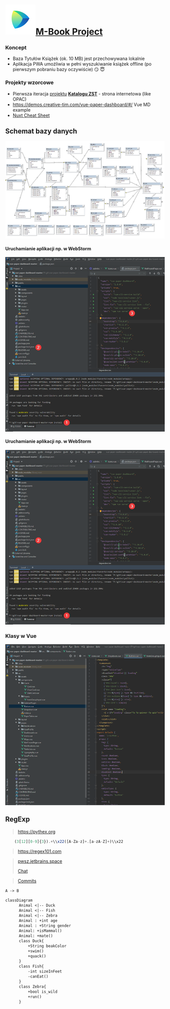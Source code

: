 
#  <a href="https://pwsz.jetbrains.space/p/nos/checklists">![Space_Icon](./docs/space_icon.svg)</a>[M-Book Project](https://pwsz.jetbrains.space/p/nos/checklists)

### Koncept
* Baza Tytułów Książek (ok. 10 MB) jest przechowywana lokalnie 
* Aplikacja PWA umożliwia w pełni wyszukiwanie książek offline (po pierwszym pobraniu bazy oczywiście) :smirk: :innocent:

### Projekty wzorcowe 

* Pierwsza iteracja [projektu](https://github.com/informacja/szukaj) [**Katalogu ZST**](https://katalog.zst-tarnow.pl) - strona internetowa (like OPAC)
* https://demos.creative-tim.com/vue-paper-dashboard/#/ Vue MD example
* [Nuxt Cheat Sheet](https://github.com/Mario62/PWA_TS/blob/dev/docs/Nuxtjs-Cheat-Sheet.pdf)

## Schemat bazy danych
![vue_crate_app](./docs/All.png)


#### Uruchamianie aplikacji np. w WebStorm
![vue_crate_app](./docs/inteli.png)


#### Uruchamianie aplikacji np. w WebStorm
![vue_crate_app_nice](./docs/inteli.png) 

 
### Klasy w Vue 
![Klasy](./docs/class.png)

## RegExp

> https://pythex.org


```ts
    (3[12][0-9]{3}).+\\x22([A-Za-z]+.[a-zA-Z]+)\\x22
```
> https://regex101.com

> [pwsz.jetbrains.space](https://pwsz.jetbrains.space)
> 
> [Chat](https://pwsz.jetbrains.space/im/group/1Bdbrz1w1iEc)

> [Commits](https://pwsz.jetbrains.space/p/nos/code/vuePWA/commits)

```puml
A -> B
```
```mermaid
classDiagram
      Animal <|-- Duck
      Animal <|-- Fish
      Animal <|-- Zebra
      Animal : +int age
      Animal : +String gender
      Animal: +isMammal()
      Animal: +mate()
      class Duck{
          +String beakColor
          +swim()
          +quack()
      }
      class Fish{
          -int sizeInFeet
          -canEat()
      }
      class Zebra{
          +bool is_wild
          +run()
      }
```
